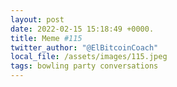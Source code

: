 ```yaml
---
layout: post
date: 2022-02-15 15:18:49 +0000.
title: Meme #115
twitter_author: "@ElBitcoinCoach"
local_file: /assets/images/115.jpeg
tags: bowling party conversations
---
```

